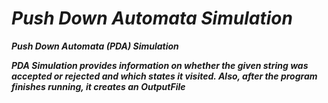 # _Push Down Automata Simulation_
***Push Down Automata (PDA) Simulation***

***PDA Simulation provides information on whether the given string was accepted or rejected and which states it visited. Also, after the program finishes running, it creates an OutputFile***

